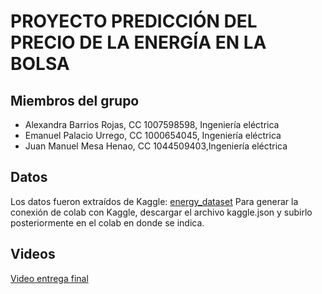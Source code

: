 # PROYECTO PREDICCIÓN DEL PRECIO DE LA ENERGÍA EN LA BOLSA
## Miembros del grupo
* Alexandra Barrios Rojas, CC 1007598598, Ingeniería eléctrica
* Emanuel Palacio Urrego, CC 1000654045, Ingeniería eléctrica
* Juan Manuel Mesa Henao, CC 1044509403,Ingeniería eléctrica
## Datos
Los datos fueron extraídos de Kaggle: [energy_dataset](https://www.kaggle.com/datasets/nicholasjhana/energy-consumption-generation-prices-and-weather)
Para generar la conexión de colab con Kaggle, descargar el archivo kaggle.json
y subirlo posteriormente en el colab en donde se indica.
## Videos
[Video entrega final](https://youtu.be/yY3RbuNAzko)


